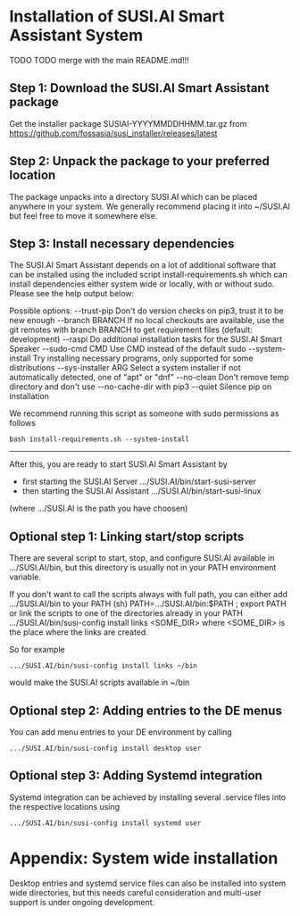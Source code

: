 Installation of SUSI.AI Smart Assistant System
==============================================

TODO TODO merge with the main README.md!!!


Step 1: Download the SUSI.AI Smart Assistant package
----------------------------------------------------

Get the installer package SUSIAI-YYYYMMDDHHMM.tar.gz from
https://github.com/fossasia/susi_installer/releases/latest


Step 2: Unpack the package to your preferred location
-----------------------------------------------------

The package unpacks into a directory
	SUSI.AI
which can be placed anywhere in your system. We generally
recommend placing it into
	~/SUSI.AI
but feel free to move it somewhere else.

Step 3: Install necessary dependencies
--------------------------------------
The SUSI.AI Smart Assistant depends on a lot of additional
software that can be installed using the included script
	install-requirements.sh
which can install dependencies either system wide or locally,
with or without sudo. Please see the help output below:

Possible options:
  --trust-pip      Don't do version checks on pip3, trust it to be new enough
  --branch BRANCH  If no local checkouts are available, use the git remotes
                   with branch BRANCH to get requirement files (default: development)
  --raspi          Do additional installation tasks for the SUSI.AI Smart Speaker
  --sudo-cmd CMD   Use CMD instead of the default sudo
  --system-install Try installing necessary programs, only supported for some distributions
  --sys-installer ARG   Select a system installer if not automatically detected, one of "apt" or "dnf"
  --no-clean       Don't remove temp directory and don't use --no-cache-dir with pip3
  --quiet          Silence pip on installation

We recommend running this script as someone with sudo permissions as follows

	bash install-requirements.sh --system-install

*******************

After this, you are ready to start SUSI.AI Smart Assistant by

- first starting the SUSI.AI Server
	.../SUSI.AI/bin/start-susi-server
- then starting the SUSI.AI Assistant
	.../SUSI.AI/bin/start-susi-linux

(where .../SUSI.AI is the path you have choosen)



Optional step 1: Linking start/stop scripts
-------------------------------------------
There are several script to start, stop, and configure SUSI.AI
available in .../SUSI.AI/bin, but this directory is usually not
in your PATH environment variable.

If you don't want to call the scripts always with full path, you
can either add .../SUSI.AI/bin to your PATH
	(sh) PATH=.../SUSI.AI/bin:$PATH ; export PATH
or link the scripts to one of the directories already in your
PATH
	.../SUSI.AI/bin/susi-config install links <SOME_DIR>
where <SOME_DIR> is the place where the links are created.

So for example

	.../SUSI.AI/bin/susi-config install links ~/bin

would make the SUSI.AI scripts available in ~/bin


Optional step 2: Adding entries to the DE menus
-----------------------------------------------
You can add menu entries to your DE environment by calling

	.../SUSI.AI/bin/susi-config install desktop user


Optional step 3: Adding Systemd integration
-------------------------------------------
Systemd integration can be achieved by installing several
.service files into the respective locations using

	.../SUSI.AI/bin/susi-config install systemd user




Appendix: System wide installation
==================================
Desktop entries and systemd service files can also be installed
into system wide directories, but this needs careful consideration
and multi-user support is under ongoing development.

